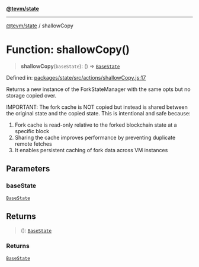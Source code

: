 [**@tevm/state**](../README.md)

***

[@tevm/state](../globals.md) / shallowCopy

# Function: shallowCopy()

> **shallowCopy**(`baseState`): () => [`BaseState`](../type-aliases/BaseState.md)

Defined in: [packages/state/src/actions/shallowCopy.js:17](https://github.com/evmts/tevm-monorepo/blob/main/packages/state/src/actions/shallowCopy.js#L17)

Returns a new instance of the ForkStateManager with the same opts but no storage copied over.

IMPORTANT: The fork cache is NOT copied but instead is shared between the original state
and the copied state. This is intentional and safe because:
1. Fork cache is read-only relative to the forked blockchain state at a specific block
2. Sharing the cache improves performance by preventing duplicate remote fetches
3. It enables persistent caching of fork data across VM instances

## Parameters

### baseState

[`BaseState`](../type-aliases/BaseState.md)

## Returns

> (): [`BaseState`](../type-aliases/BaseState.md)

### Returns

[`BaseState`](../type-aliases/BaseState.md)
